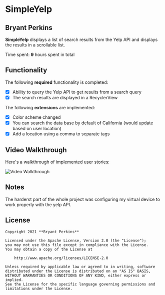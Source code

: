 # SimpleYelp

## Bryant Perkins

**SimpleYelp** displays a list of search results from the Yelp API and displays the results in a scrollable list. 

Time spent: **9** hours spent in total

## Functionality 

The following **required** functionality is completed:

* [x] Ability to query the Yelp API to get results from a search query
* [x] The search results are displayed in a RecyclerView

The following **extensions** are implemented:

* [x] Color scheme changed
* [X] You can search the data base by default of California (would update based on user location)
* [X] Add a location using a comma to separate tags

## Video Walkthrough

Here's a walkthrough of implemented user stories:

<img src='SimpleYelp_BryantPerkins.gif' title='Video Walkthrough' width='' alt='Video Walkthrough' />

## Notes

The harderst part of the whole project was configuring my virtual device to work properly with the yelp API.

## License

    Copyright 2021 **Bryant Perkins**

    Licensed under the Apache License, Version 2.0 (the "License");
    you may not use this file except in compliance with the License.
    You may obtain a copy of the License at

        http://www.apache.org/licenses/LICENSE-2.0

    Unless required by applicable law or agreed to in writing, software
    distributed under the License is distributed on an "AS IS" BASIS,
    WITHOUT WARRANTIES OR CONDITIONS OF ANY KIND, either express or implied.
    See the License for the specific language governing permissions and
    limitations under the License.
